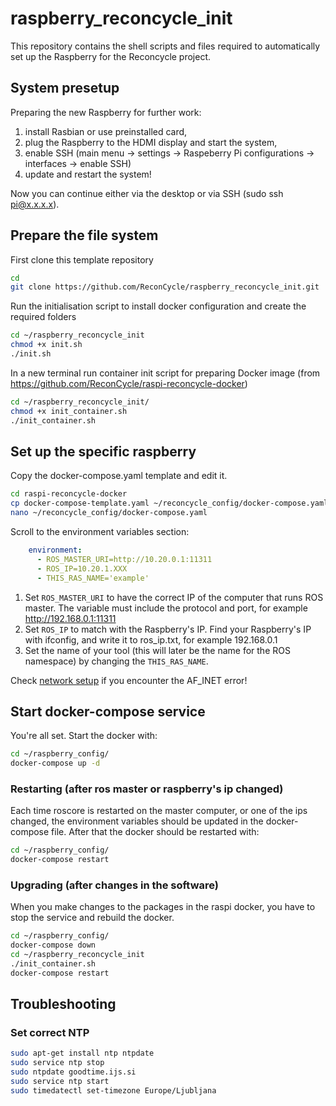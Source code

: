 # raspberry_reconcycle_init

This repository contains the shell scripts and files required to automatically set up the Raspberry for the Reconcycle project.

## System presetup

Preparing the new Raspberry for further work:

1. install Rasbian or use preinstalled card,
2. plug the Raspberry to the HDMI display and start the system,
3. enable SSH (main menu -> settings -> Raspeberry Pi configurations -> interfaces -> enable SSH)
4. update and restart the system!

Now you can continue either via the desktop or via SSH (sudo ssh pi@x.x.x.x).

## Prepare the file system

First clone this template repository

```sh
cd
git clone https://github.com/ReconCycle/raspberry_reconcycle_init.git
```

Run the initialisation script to install docker configuration and create the required folders

```sh
cd ~/raspberry_reconcycle_init
chmod +x init.sh
./init.sh
```

In a new terminal run container init script for preparing Docker image (from https://github.com/ReconCycle/raspi-reconcycle-docker)

```sh
cd ~/raspberry_reconcycle_init/
chmod +x init_container.sh
./init_container.sh
```

## Set up the specific raspberry 

Copy the docker-compose.yaml template and edit it.
```sh
cd raspi-reconcycle-docker
cp docker-compose-template.yaml ~/reconcycle_config/docker-compose.yaml
nano ~/reconcycle_config/docker-compose.yaml
```

Scroll to the environment variables section:

```yaml
    environment:
      - ROS_MASTER_URI=http://10.20.0.1:11311
      - ROS_IP=10.20.1.XXX
      - THIS_RAS_NAME='example'
```

1. Set `ROS_MASTER_URI` to have the correct IP of the computer that runs ROS master. The variable must include the protocol and port, for example
http://192.168.0.1:11311
2. Set `ROS_IP` to match with the Raspberry's IP. Find your Raspberry's IP with ifconfig, and write it to ros_ip.txt, for example 192.168.0.1
3. Set the name of your tool (this will later be the name for the ROS namespace) by changing the `THIS_RAS_NAME`.

Check [network setup](http://wiki.ros.org/ROS/NetworkSetup) if you encounter the AF_INET error!

## Start docker-compose service

You're all set. Start the docker with:

```sh
cd ~/raspberry_config/
docker-compose up -d
```

### Restarting (after ros master or raspberry's ip changed)
Each time roscore is restarted on the master computer, or one of the ips changed, the environment variables should be updated in the docker-compose file.
After that the docker should be restarted with:

```sh
cd ~/raspberry_config/
docker-compose restart
```

### Upgrading (after changes in the software)
When you make changes to the packages in the raspi docker, you have to stop the service and rebuild the docker.

```sh
cd ~/raspberry_config/
docker-compose down
cd ~/raspberry_reconcycle_init
./init_container.sh
docker-compose restart
```

## Troubleshooting

### Set correct NTP

```bash
sudo apt-get install ntp ntpdate
sudo service ntp stop
sudo ntpdate goodtime.ijs.si
sudo service ntp start
sudo timedatectl set-timezone Europe/Ljubljana
```


